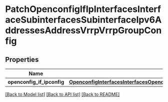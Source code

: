 # PatchOpenconfigIfIpInterfacesInterfaceSubinterfacesSubinterfaceIpv6AddressesAddressVrrpVrrpGroupConfig

## Properties
Name | Type | Description | Notes
------------ | ------------- | ------------- | -------------
**openconfig_if_ipconfig** | [**OpenconfigInterfacesInterfacesOpenconfiginterfacesinterfacesSubinterfacesOpenconfigifipipv6AddressesVrrpConfig**](OpenconfigInterfacesInterfacesOpenconfiginterfacesinterfacesSubinterfacesOpenconfigifipipv6AddressesVrrpConfig.md) |  | [optional] 

[[Back to Model list]](../README.md#documentation-for-models) [[Back to API list]](../README.md#documentation-for-api-endpoints) [[Back to README]](../README.md)


